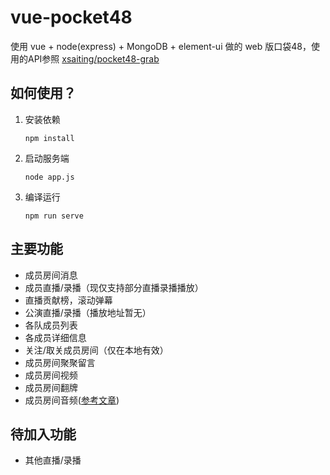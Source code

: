 # vue-pocket48

使用 vue + node(express) + MongoDB + element-ui 做的 web 版口袋48，使用的API参照 [xsaiting/pocket48-grab](https://github.com/xsaiting/pocket48-grab/wiki)

## 如何使用？

1. 安装依赖

    ```shell
    npm install
    ```

2. 启动服务端

    ```shell
    node app.js
    ```

3. 编译运行

    ```shell
    npm run serve
    ```

## 主要功能

* 成员房间消息
* 成员直播/录播（现仅支持部分直播录播播放）
* 直播贡献榜，滚动弹幕
* 公演直播/录播（播放地址暂无）
* 各队成员列表
* 各成员详细信息
* 关注/取关成员房间（仅在本地有效）
* 成员房间聚聚留言
* 成员房间视频
* 成员房间翻牌
* 成员房间音频([参考文章](http://www.cnblogs.com/yuhongda0315/p/5224188.html))

## 待加入功能

* 其他直播/录播